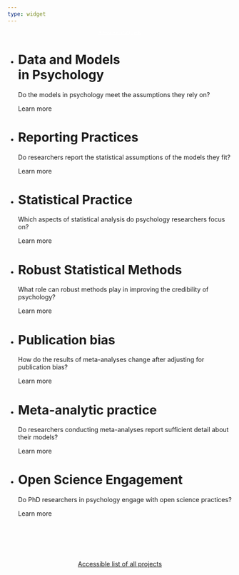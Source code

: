 ```yaml
---
type: widget
---
```

<html>
  <head>
    <link rel="stylesheet" type="text/css" href="hex.css">
  </head>
  <p style="text-align:center; font-size: 7px;"><a style = "color:white" href = "/project_list"> Accessible list of all projects </a></p>
  <body>
    <div class="grid">
    <ul id="hexGrid">
      <li class="hex">
        <div class="hexIn">
          <span class="hexLink">
            <div class='img' style='background-image: url(images/hex_shape_of_data.png);'></div>
            <h1 id="demo1" tabindex="1"> Data and Models </br> in Psychology </h1>
            <p id="demo2" tabindex="2" > Do the models in psychology meet the assumptions they rely on? </p>
            <p id="demo3" onClick ="window.location.href='/project_info/proj_shape_of_data';"> Learn more </p>
          </span>
        </div>
      </li>
      <li class="hex">
        <div class="hexIn">
          <span class="hexLink">
            <div class='img' style='background-image: url(images/hex_nlp.png);'></div>
            <h1 id="demo1">Reporting Practices</h1>
            <p id="demo2"> Do researchers report the statistical assumptions of the models they fit?</p>
            <p id="demo3" onClick ="window.location.href='/project_info/proj_nlp';"> Learn more </p>
          </span>
        </div>
      </li>
      <li class="hex">
        <div class="hexIn">
          <span class="hexLink">
            <div class='img' style='background-image: url(images/hex_stats_practice.png);'></div>
            <h1 id="demo1">Statistical Practice</h1>
            <p id="demo2">Which aspects of statistical analysis do psychology researchers focus on?</p>
            <p id="demo3" onClick ="window.location.href='/project_info/proj_stats_practice';"> Learn more </p>
          </span>
        </div>
      </li>
      <li class="hex">
        <div class="hexIn">
          <span class="hexLink">
            <div class='img' style='background-image: url(images/hex_robust.png);'></div>
            <h1 id="demo1">Robust Statistical Methods</h1>
            <p id="demo2"> What role can robust methods play in improving the credibility of psychology? </p>
            <p id="demo3" onClick ="window.location.href='/project_info/proj_robust';"> Learn more </p>
          </span>
        </div>
      </li>
      <li class="hex">
        <div class="hexIn">
          <span class="hexLink">
            <div class='img' style='background-image: url(images/hex_pb.png);'></div>
            <h1 id="demo1">Publication bias</h1>
            <p id="demo2">How do the results of meta-analyses change after adjusting for publication bias?</p>
            <p id="demo3" onClick ="window.location.href='/project_info/proj_pb';"> Learn more </p>
          </span>
        </div>
      </li>
      <li class="hex">
        <div class="hexIn">
          <span class="hexLink">
            <div class='img' style='background-image: url(images/hex_ma.png);'></div>
            <h1 id="demo1">Meta-analytic practice</h1>
            <p id="demo2">Do researchers conducting meta-analyses report sufficient detail about their models?</p>
            <p id="demo3" onClick ="window.location.href='/project_info/proj_ma';"> Learn more </p>
          </span>
        </div>
        <li class="hex">
        <div class="hexIn">
          <span class="hexLink">
            <div class='img' style='background-image: url(images/hex_open_science2.png);'></div>
            <h1 id="demo1">Open Science Engagement </h1>
            <p id="demo2"> Do PhD researchers in psychology engage with open science practices?</p>
            <p id="demo3" onClick ="window.location.href='/project_info/proj_open_science';"> Learn more </p>
          </span>
        </div>
      </li>
    </ul>
      </div>
  </body>
  </br>
  </br>
  </br>
  </br>
  <p style="text-align:center"><a href = "/project_list"> Accessible list of all projects </a></p>
</html>


